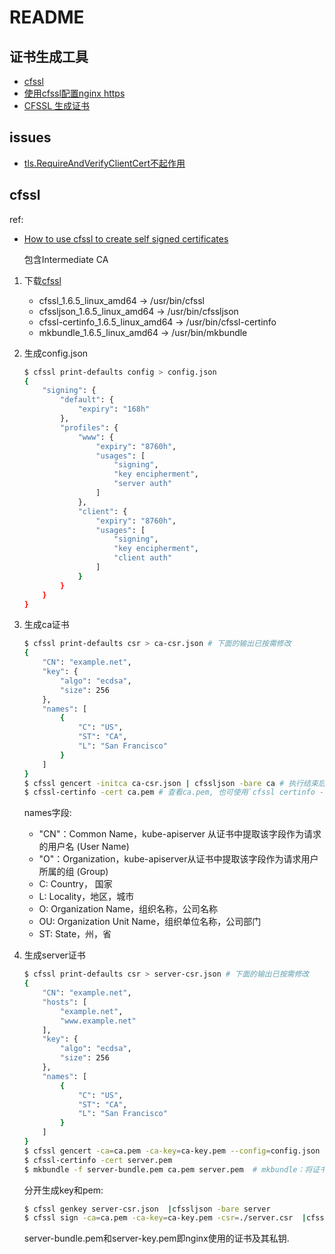 # README

## 证书生成工具
- [cfssl](https://github.com/cloudflare/cfssl)
- [使用cfssl配置nginx https](https://blog.csdn.net/calm0406/article/details/127838421)
- [CFSSL 生成证书](https://juejin.cn/post/6939380451484106759)

## issues
- [tls.RequireAndVerifyClientCert不起作用](https://github.com/lucas-clemente/quic-go/issues/1366)

## cfssl
ref:
- [How to use cfssl to create self signed certificates](https://rob-blackbourn.medium.com/how-to-use-cfssl-to-create-self-signed-certificates-d55f76ba5781)

    包含Intermediate CA

1. 下载[cfssl](https://github.com/cloudflare/cfssl/releases)

    - cfssl_1.6.5_linux_amd64 -> /usr/bin/cfssl
    - cfssljson_1.6.5_linux_amd64 -> /usr/bin/cfssljson
    - cfssl-certinfo_1.6.5_linux_amd64 -> /usr/bin/cfssl-certinfo
    - mkbundle_1.6.5_linux_amd64 -> /usr/bin/mkbundle

1. 生成config.json

    ```bash
    $ cfssl print-defaults config > config.json
    {
        "signing": {
            "default": {
                "expiry": "168h"
            },
            "profiles": {
                "www": {
                    "expiry": "8760h",
                    "usages": [
                        "signing",
                        "key encipherment",
                        "server auth"
                    ]
                },
                "client": {
                    "expiry": "8760h",
                    "usages": [
                        "signing",
                        "key encipherment",
                        "client auth"
                    ]
                }
            }
        }
    }

    ```
1. 生成ca证书
    ```bash
    $ cfssl print-defaults csr > ca-csr.json # 下面的输出已按需修改
    {
        "CN": "example.net",
        "key": {
            "algo": "ecdsa",
            "size": 256
        },
        "names": [
            {
                "C": "US",
                "ST": "CA",
                "L": "San Francisco"
            }
        ]
    }
    $ cfssl gencert -initca ca-csr.json | cfssljson -bare ca # 执行结束后得到三个文件：ca-key.pem、ca.csr、ca.pem. 使用现有私钥: cfssl gencert -initca -ca-key key.pem ca-csr.json | cfssljson -bare ca
    $ cfssl-certinfo -cert ca.pem # 查看ca.pem, 也可使用`cfssl certinfo -cert ca.pem`/`openssl x509 -noout -text -in server.pem`
    ```

    names字段:
    - "CN"：Common Name，kube-apiserver 从证书中提取该字段作为请求的用户名 (User Name)
    - "O"：Organization，kube-apiserver从证书中提取该字段作为请求用户所属的组 (Group)
    - C: Country， 国家
    - L: Locality，地区，城市
    - O: Organization Name，组织名称，公司名称
    - OU: Organization Unit Name，组织单位名称，公司部门
    - ST: State，州，省
1. 生成server证书

    ```bash
    $ cfssl print-defaults csr > server-csr.json # 下面的输出已按需修改
    {
        "CN": "example.net",
        "hosts": [
            "example.net",
            "www.example.net"
        ],
        "key": {
            "algo": "ecdsa",
            "size": 256
        },
        "names": [
            {
                "C": "US",
                "ST": "CA",
                "L": "San Francisco"
            }
        ]
    }
    $ cfssl gencert -ca=ca.pem -ca-key=ca-key.pem --config=config.json -profile=www server-csr.json | cfssljson -bare server
    $ cfssl-certinfo -cert server.pem
    $ mkbundle -f server-bundle.pem ca.pem server.pem  # mkbundle：将证书链和私钥打包成一个文件
    ```

    分开生成key和pem:
    ```bash
    $ cfssl genkey server-csr.json  |cfssljson -bare server
    $ cfssl sign -ca=ca.pem -ca-key=ca-key.pem -csr=./server.csr  |cfssljson -bare server
    ```

    server-bundle.pem和server-key.pem即nginx使用的证书及其私钥.